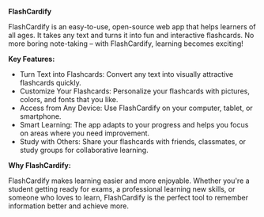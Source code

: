 **FlashCardify**

FlashCardify is an easy-to-use, open-source web app that helps learners of all ages. It takes any text and turns it into fun and interactive flashcards. No more boring note-taking – with FlashCardify, learning becomes exciting!

**Key Features:**

- Turn Text into Flashcards: Convert any text into visually attractive flashcards quickly.
- Customize Your Flashcards: Personalize your flashcards with pictures, colors, and fonts that you like.
- Access from Any Device: Use FlashCardify on your computer, tablet, or smartphone.
- Smart Learning: The app adapts to your progress and helps you focus on areas where you need improvement.
- Study with Others: Share your flashcards with friends, classmates, or study groups for collaborative learning.

**Why FlashCardify:**

FlashCardify makes learning easier and more enjoyable. Whether you're a student getting ready for exams, a professional learning new skills, or someone who loves to learn, FlashCardify is the perfect tool to remember information better and achieve more.
